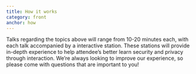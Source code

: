 ```yaml
---
title: How it works
category: front
anchor: how
---
```

Talks regarding the topics above will range from 10-20 minutes each,
with each talk accompanied by a interactive station. These stations
will provide in-depth experience to help attendee’s better learn
security and privacy through interaction. We’re always looking to
improve our experience, so please come with questions that are important to you!